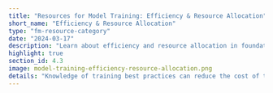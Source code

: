 ```yaml
---
title: "Resources for Model Training: Efficiency & Resource Allocation"
short_name: "Efficiency & Resource Allocation"
type: "fm-resource-category"
date: "2024-03-17"
description: "Learn about efficiency and resource allocation in foundation model training. Explore resources and best practices for optimizing resource usage, reducing training costs, and maximizing the environmental impact of model training."
highlight: true
section_id: 4.3
image: model-training-efficiency-resource-allocation.png
details: "Knowledge of training best practices can reduce the cost of training a desired model significantly. Here, we link to readings and resources on effectively using a given resource budget for model training, including canonical papers on fitting scaling laws."
---
```

